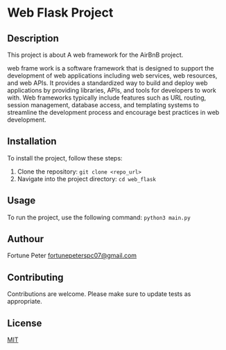# Web Flask Project

## Description

This project is about A web framework for the AirBnB project.

web frame work is a software framework that is designed to support the development of web applications including web services, web resources, and web APIs. It provides a standardized way to build and deploy web applications by providing libraries, APIs, and tools for developers to work with. Web frameworks typically include features such as URL routing, session management, database access, and templating systems to streamline the development process and encourage best practices in web development.

## Installation

To install the project, follow these steps:

1. Clone the repository: `git clone <repo_url>`
2. Navigate into the project directory: `cd web_flask`

## Usage

To run the project, use the following command: `python3 main.py`

## Authour 
Fortune Peter 
fortunepeterspc07@gmail.com

## Contributing

Contributions are welcome. Please make sure to update tests as appropriate.

## License

[MIT](https://choosealicense.com/licenses/mit/)